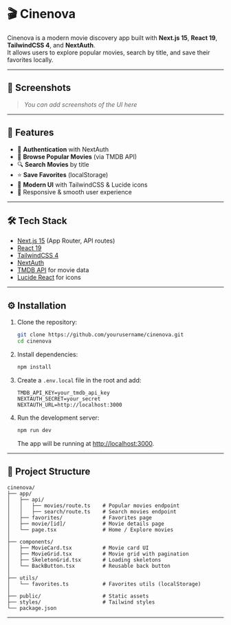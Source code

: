# 🎬 Cinenova

Cinenova is a modern movie discovery app built with **Next.js 15**, **React 19**, **TailwindCSS 4**, and **NextAuth**.  
It allows users to explore popular movies, search by title, and save their favorites locally.

---
## 📸 Screenshots

> _You can add screenshots of the UI here_

---

## 🚀 Features

- 🔑 **Authentication** with NextAuth  
- 🎥 **Browse Popular Movies** (via TMDB API)  
- 🔍 **Search Movies** by title  
- ⭐ **Save Favorites** (localStorage)  
- 🎨 **Modern UI** with TailwindCSS & Lucide icons  
- 📱 Responsive & smooth user experience  

---

## 🛠️ Tech Stack

- [Next.js 15](https://nextjs.org/) (App Router, API routes)  
- [React 19](https://react.dev/)  
- [TailwindCSS 4](https://tailwindcss.com/)  
- [NextAuth](https://next-auth.js.org/)  
- [TMDB API](https://developer.themoviedb.org/docs) for movie data  
- [Lucide React](https://lucide.dev/) for icons  

---

## ⚙️ Installation

1. Clone the repository:

   ```bash
   git clone https://github.com/yourusername/cinenova.git
   cd cinenova
   ```

2. Install dependencies:

   ```bash
   npm install
   ```

3. Create a `.env.local` file in the root and add:

   ```env
   TMDB_API_KEY=your_tmdb_api_key
   NEXTAUTH_SECRET=your_secret
   NEXTAUTH_URL=http://localhost:3000
   ```

4. Run the development server:

   ```bash
   npm run dev
   ```

   The app will be running at [http://localhost:3000](http://localhost:3000).

---

## 📂 Project Structure

```
cinenova/
├── app/
│   ├── api/
│   │   ├── movies/route.ts    # Popular movies endpoint
│   │   ├── search/route.ts    # Search movies endpoint
│   ├── favorites/             # Favorites page
│   ├── movie/[id]/            # Movie details page
│   └── page.tsx               # Home / Explore movies
│
├── components/
│   ├── MovieCard.tsx          # Movie card UI
│   ├── MovieGrid.tsx          # Movie grid with pagination
│   ├── SkeletonGrid.tsx       # Loading skeletons
│   └── BackButton.tsx         # Reusable back button
│
├── utils/
│   └── favorites.ts           # Favorites utils (localStorage)
│
├── public/                    # Static assets
├── styles/                    # Tailwind styles
└── package.json
```

---



